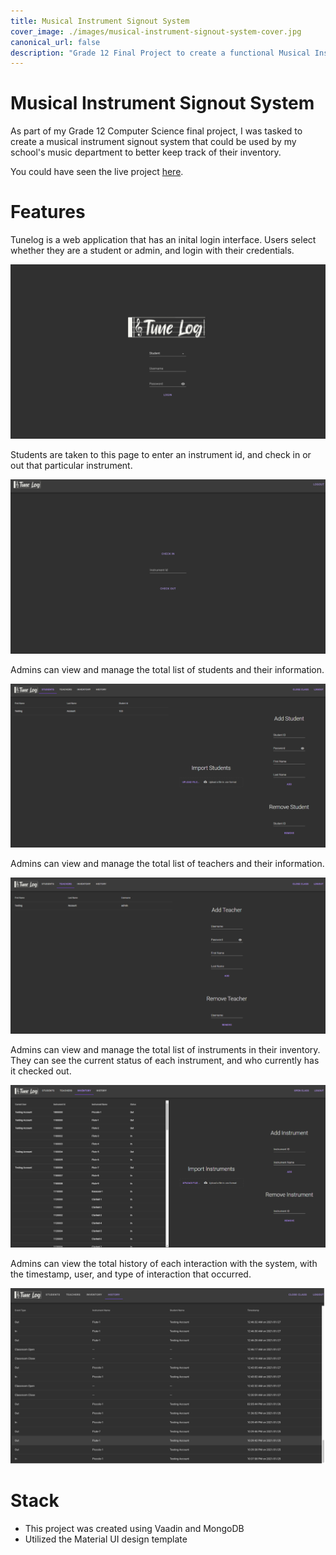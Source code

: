 ```yaml
---
title: Musical Instrument Signout System
cover_image: ./images/musical-instrument-signout-system-cover.jpg
canonical_url: false
description: "Grade 12 Final Project to create a functional Musical Instrument Signout System for the school."
---
```


# Musical Instrument Signout System

As part of my Grade 12 Computer Science final project, I was tasked to create a musical instrument signout system that could be used by my school's music department to better keep track of their inventory.

You could have seen the live project [here](https://tunelog.tech).

# Features

Tunelog is a web application that has an inital login interface. Users select whether they are a student or admin, and login with their credentials.

![General Login Page](./images/miss2.png)

Students are taken to this page to enter an instrument id, and check in or out that particular instrument.

![Student Check Out Page](./images/miss1.png)

Admins can view and manage the total list of students and their information.

![Admin Students Page](./images/miss4.png)

Admins can view and manage the total list of teachers and their information.

![Admin Teachers Page](./images/miss5.png)

Admins can view and manage the total list of instruments in their inventory. They can see the current status of each instrument, and who currently has it checked out.

![Admin Inventory Page](./images/miss3.png)

Admins can view the total history of each interaction with the system, with the timestamp, user, and type of interaction that occurred.

![Admin History Page](./images/miss6.png)

# Stack

- This project was created using Vaadin and MongoDB
- Utilized the Material UI design template
